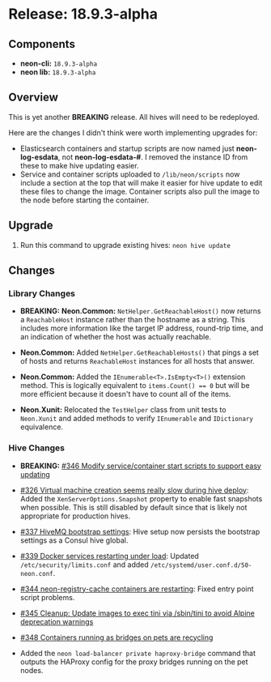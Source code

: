 # Release: 18.9.3-alpha

## Components

* **neon-cli:** `18.9.3-alpha`
* **neon lib:** `18.9.3-alpha`

## Overview

This is yet another **BREAKING** release.  All hives will need to be redeployed.

Here are the changes I didn't think were worth implementing upgrades for:

* Elasticsearch containers and startup scripts are now named just **neon-log-esdata**, not **neon-log-esdata-#**.  I removed the instance ID from these to make hive updating easier.
* Service and container scripts uploaded to `/lib/neon/scripts` now include a section at the top that will make it easier for hive update to edit these files to change the image.  Container scripts also pull the image to the node before starting the container.

## Upgrade

1. Run this command to upgrade existing hives: `neon hive update`

## Changes

### Library Changes

* **BREAKING:** **Neon.Common:** `NetHelper.GetReachableHost()` now returns a `ReachableHost` instance rather than the hostname as a string.  This includes more information like the target IP address, round-trip time, and an indication of whether the host was actually reachable.

* **Neon.Common:** Added `NetHelper.GetReachableHosts()` that pings a set of hosts and returns `ReachableHost` instances for all hosts that answer.
* **Neon.Common:** Added the `IEnumerable<T>.IsEmpty<T>()` extension method.  This is logically equivalent to `items.Count() == 0` but will be more efficient because it doesn't have to count all of the items.
* **Neon.Xunit:** Relocated the `TestHelper` class from unit tests to `Neon.Xunit` and added methods to verify `IEnumerable` and `IDictionary` equivalence.

### Hive Changes

* **BREAKING:** [#346 Modify service/container start scripts to support easy updating](https://github.com/jefflill/NeonForge/issues/346)

* [#326 Virtual machine creation seems really slow during hive deploy](https://github.com/jefflill/NeonForge/issues/326): Added the `XenServerOptions.Snapshot` property to enable fast snapshots when possible.  This is still disabled by default since that is likely not appropriate for production hives.
* [#337 HiveMQ bootstrap settings](https://github.com/jefflill/NeonForge/issues/337): Hive setup now persists the bootstrap settings as a Consul hive global.
* [#339 Docker services restarting under load](https://github.com/jefflill/NeonForge/issues/339): Updated `/etc/security/limits.conf` and added `/etc/systemd/user.conf.d/50-neon.conf`.
* [#344 neon-registry-cache containers are restarting](https://github.com/jefflill/NeonForge/issues/344): Fixed entry point script problems.
* [#345 Cleanup: Update images to exec tini via /sbin/tini to avoid Alpine deprecation warnings](https://github.com/jefflill/NeonForge/issues/345)
* [#348 Containers running as bridges on pets are recycling](https://github.com/jefflill/NeonForge/issues/348)

* Added the `neon load-balancer private haproxy-bridge` command that outputs the HAProxy config for the proxy bridges running on the pet nodes.
